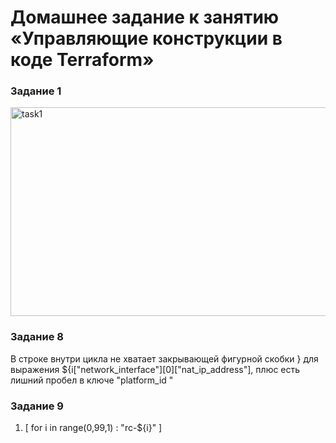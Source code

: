 # Домашнее задание к занятию «Управляющие конструкции в коде Terraform»

### Задание 1
<img width="576" height="334" alt="task1" src="https://github.com/user-attachments/assets/ed781283-a7e8-40ea-b99f-aae827658e12" />



### Задание 8
В строке внутри цикла не хватает закрывающей фигурной скобки } для выражения ${i["network_interface"][0]["nat_ip_address"], плюс есть лишний пробел в ключе "platform_id "

### Задание 9
1. [ for i in range(0,99,1) : "rc-${i}" ]
